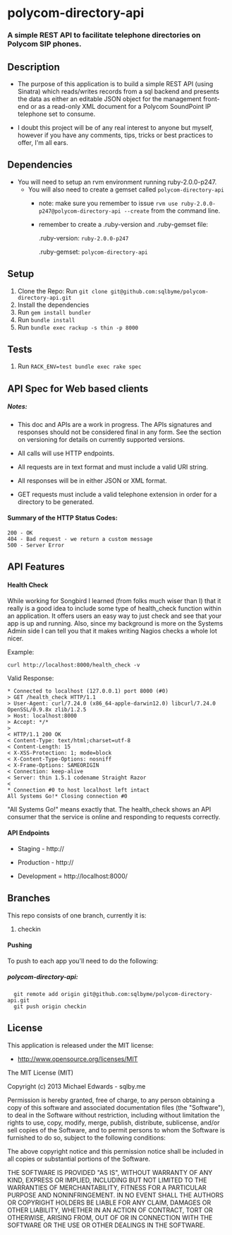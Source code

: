 # polycom-directory-api
### A simple REST API to facilitate telephone directories on Polycom SIP phones.

## Description

- The purpose of this application is to build a simple REST API (using Sinatra) which reads/writes records
from a sql backend and presents the data as either an editable JSON object for the management front-end or as
a read-only XML document for a Polycom SoundPoint IP telephone set to consume.

- I doubt this project will be of any real interest to anyone but myself, however if you have any comments,
tips, tricks or best practices to offer, I'm all ears.

## Dependencies
* You will need to setup an rvm environment running ruby-2.0.0-p247.
  * You will also need to create a gemset called `polycom-directory-api`
    * note: make sure you remember to issue `rvm use ruby-2.0.0-p247@polycom-directory-api --create` from the command line.
    * remember to create a .ruby-version and .ruby-gemset file:

      .ruby-version:
        `ruby-2.0.0-p247`

      .ruby-gemset:
        `polycom-directory-api`


## Setup
1. Clone the Repo: Run `git clone git@github.com:sqlbyme/polycom-directory-api.git`
2. Install the dependencies
3. Run `gem install bundler`
4. Run `bundle install`
5. Run `bundle exec rackup -s thin -p 8000`

## Tests
1. Run `RACK_ENV=test bundle exec rake spec`

## API Spec for Web based clients

##### Notes:

- This doc and APIs are a work in progress.  The APIs signatures and responses should not be considered final in any form.
See the section on versioning for details on currently supported versions.

- All calls will use HTTP endpoints.
- All requests are in text format and must include a valid URI string.
- All responses will be in either JSON or XML format.
- GET requests must include a valid telephone extension in order for a directory to be generated.

#### Summary of the HTTP Status Codes:

    200 - OK
    404 - Bad request - we return a custom message
    500 - Server Error

## API Features

#### Health Check

While working for Songbird I learned (from folks much wiser than I) that it really is a good idea
to include some type of health_check function within an application.  It offers users an easy way to
just check and see that your app is up and running.  Also, since my background is more on the Systems
Admin side I can tell you that it makes writing Nagios checks a whole lot nicer.

  Example:

    curl http://localhost:8000/health_check -v

  Valid Response:

    * Connected to localhost (127.0.0.1) port 8000 (#0)
    > GET /health_check HTTP/1.1
    > User-Agent: curl/7.24.0 (x86_64-apple-darwin12.0) libcurl/7.24.0 OpenSSL/0.9.8x zlib/1.2.5
    > Host: localhost:8000
    > Accept: */*
    >
    < HTTP/1.1 200 OK
    < Content-Type: text/html;charset=utf-8
    < Content-Length: 15
    < X-XSS-Protection: 1; mode=block
    < X-Content-Type-Options: nosniff
    < X-Frame-Options: SAMEORIGIN
    < Connection: keep-alive
    < Server: thin 1.5.1 codename Straight Razor
    <
    * Connection #0 to host localhost left intact
    All Systems Go!* Closing connection #0

"All Systems Go!" means exactly that.  The health_check shows an API consumer that the service is online
and responding to requests correctly.

#### API Endpoints

  * Staging - http://

  * Production - http://

  * Development = http://localhost:8000/


## Branches

This repo consists of one branch, currently it is:
  1. checkin

#### Pushing
To push to each app you'll need to do the following:

##### polycom-directory-api:
      git remote add origin git@github.com:sqlbyme/polycom-directory-api.git
      git push origin checkin

## License

This application is released under the MIT license:

* http://www.opensource.org/licenses/MIT

The MIT License (MIT)

Copyright (c) 2013 Michael Edwards - sqlby.me

Permission is hereby granted, free of charge, to any person obtaining a copy
of this software and associated documentation files (the "Software"), to deal
in the Software without restriction, including without limitation the rights
to use, copy, modify, merge, publish, distribute, sublicense, and/or sell
copies of the Software, and to permit persons to whom the Software is
furnished to do so, subject to the following conditions:

The above copyright notice and this permission notice shall be included in
all copies or substantial portions of the Software.

THE SOFTWARE IS PROVIDED "AS IS", WITHOUT WARRANTY OF ANY KIND, EXPRESS OR
IMPLIED, INCLUDING BUT NOT LIMITED TO THE WARRANTIES OF MERCHANTABILITY,
FITNESS FOR A PARTICULAR PURPOSE AND NONINFRINGEMENT. IN NO EVENT SHALL THE
AUTHORS OR COPYRIGHT HOLDERS BE LIABLE FOR ANY CLAIM, DAMAGES OR OTHER
LIABILITY, WHETHER IN AN ACTION OF CONTRACT, TORT OR OTHERWISE, ARISING FROM,
OUT OF OR IN CONNECTION WITH THE SOFTWARE OR THE USE OR OTHER DEALINGS IN
THE SOFTWARE.

